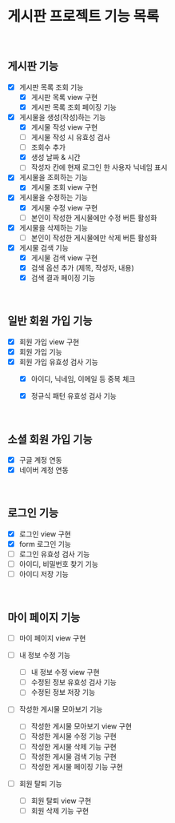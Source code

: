 # 게시판 프로젝트 기능 목록

<br>

## 게시판 기능
  - [X] 게시판 목록 조회 기능
    - [X] 게시판 목록 view 구현
    - [X] 게시판 목록 조회 페이징 기능

  - [X] 게시물을 생성(작성)하는 기능
    - [X] 게시물 작성 view 구현
    - [ ] 게시물 작성 시 유효성 검사
    - [ ] 조회수 추가
    - [X] 생성 날짜 & 시간
    - [ ] 작성자 칸에 현재 로그인 한 사용자 닉네임 표시
    
  - [X] 게시물을 조회하는 기능
    - [X] 게시물 조회 view 구현
    
  - [X] 게시물을 수정하는 기능
    - [X] 게시물 수정 view 구현
    - [ ] 본인이 작성한 게시물에만 수정 버튼 활성화
    
  - [X] 게시물을 삭제하는 기능
    - [ ] 본인이 작성한 게시물에만 삭제 버튼 활성화
  
  - [X] 게시물 검색 기능
    - [X] 게시물 검색 view 구현
    - [X] 검색 옵션 추가 (제목, 작성자, 내용)
    - [X] 검색 결과 페이징 기능
  
<br>

## 일반 회원 가입 기능
  - [X] 회원 가입 view 구현
  - [X] 회원 가입 기능
  - [X] 회원 가입 유효성 검사 기능
    - [X] 아이디, 닉네임, 이메일 등 중복 체크
    - [X] 정규식 패턴 유효성 검사 기능
    

<br>
  
## 소셜 회원 가입 기능
  - [X] 구글 계정 연동
  - [X] 네이버 계정 연동

<br>

## 로그인 기능
  - [X] 로그인 view 구현
  - [X] form 로그인 기능
  - [ ] 로그인 유효성 검사 기능  
  - [ ] 아이디, 비밀번호 찾기 기능
  - [ ] 아이디 저장 기능
  
<br>

## 마이 페이지 기능
  - [ ] 마이 페이지 view 구현
  
  - [ ] 내 정보 수정 기능
    - [ ] 내 정보 수정 view 구현
    - [ ] 수정된 정보 유효성 검사 기능
    - [ ] 수정된 정보 저장 기능
    
  - [ ] 작성한 게시물 모아보기 기능
    - [ ] 작성한 게시물 모아보기 view 구현
    - [ ] 작성한 게시물 수정 기능 구현
    - [ ] 작성한 게시물 삭제 기능 구현
    - [ ] 작성한 게시물 검색 기능 구현
    - [ ] 작성한 게시물 페이징 기능 구현
    
  - [ ] 회원 탈퇴 기능
    - [ ] 회원 탈퇴 view 구현
    - [ ] 회원 삭제 기능 구현
